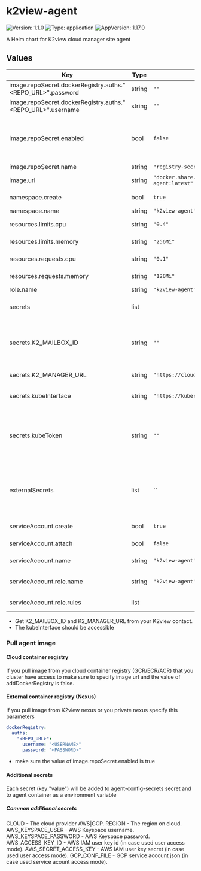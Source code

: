 # k2view-agent

![Version: 1.1.0](https://img.shields.io/badge/Version-1.1.0-informational?style=flat-square) ![Type: application](https://img.shields.io/badge/Type-application-informational?style=flat-square) ![AppVersion: 1.17.0](https://img.shields.io/badge/AppVersion-1.17.0-informational?style=flat-square)

A Helm chart for K2view cloud manager site agent

## Values

| Key | Type | Default | Description |
|-----|------|---------|-------------|
| image.repoSecret.dockerRegistry.auths."<REPO_URL>".password | string | `""` | External repo password. |
| image.repoSecret.dockerRegistry.auths."<REPO_URL>".username | string | `""` | External repo user. |
| image.repoSecret.enabled | bool | `false` | Set true if you want to pull image from external repo, set false if your k8s already have access to the repo. |
| image.repoSecret.name | string | `"registry-secret"` | Repo secret name. |
| image.url | string | `"docker.share.cloud.k2view.com/k2view/k2v-agent:latest"` | K2view agent image url. |
| namespace.create | bool | `true` | Create new namespace for agent. |
| namespace.name | string | `"k2view-agent"` | Namespace name. |
| resources.limits.cpu | string | `"0.4"` | agent container CPU limit. |
| resources.limits.memory | string | `"256Mi"` | agent container memory limit. |
| resources.requests.cpu | string | `"0.1"` | agent container CPU requests. |
| resources.requests.memory | string | `"128Mi"` | gent container memory requests. |
| role.name | string | `"k2view-agent"` | Agent role name. |
| secrets | list |  | List of secrets for K2view agent, list of name and value. |
| secrets.K2_MAILBOX_ID | string | `""` | ID for K2view cloud manager, need to be provoided by K2view cloud manager owner, used to assosiate site with agent. |
| secrets.K2_MANAGER_URL | string | `"https://cloud.k2view.com/api/mailbox"` | K2view cloud manager url. |
| secrets.kubeInterface | string | `"https://kubernetes.default.svc"` | K8s API interface, need to be accessble from the agent. |
| secrets.kubeToken | string | `""` | Token to access k8s API, If serviceAccount.create is true this env will be ignored and will use the tocken of creates SA. |
| externalSecrets | list | `` | List of secrets to point enviroment variables to, used for secrets that not deployed by this helm, list of {secretName, key, varName}. |
| serviceAccount.create | bool | `true` | Create service account for agent. |
| serviceAccount.attach | bool | `false` | Attach service account to agent pod. |
| serviceAccount.name | string | `"k2view-agent"` | Service account name for agent. |
| serviceAccount.role.name | string | `"k2view-agent"` | Cluster role that will be atached to agent service account. |
| serviceAccount.role.rules | list |  | List of rules for Cluster role. |

* Get K2_MAILBOX_ID and K2_MANAGER_URL from your K2view contact.
* The kubeInterface should be accessible 

### Pull agent image
#### Cloud container registry
If you pull image from you cloud container registry (GCR/ECR/ACR) that you cluster have access to make sure to specify image url and the value of addDockerRegistry is false.

#### External container registry (Nexus)
If you pull image from K2view nexus or you private nexus specify this parameters 

```yaml
dockerRegistry:
  auths:
    "<REPO_URL>":
      username: "<USERNAME>"
      password: "<PASSWORD>"
```

* make sure the value of image.repoSecret.enabled is true

#### Additional secrets
Each secret (key:"value") will be added to agent-config-secrets secret and to agent container as a environment variable

##### Common additional secrets
CLOUD                 - The cloud provider AWS|GCP.
REGION                - The region on cloud.
AWS_KEYSPACE_USER     - AWS Keyspace username.
AWS_KEYSPACE_PASSWORD - AWS Keyspace password.
AWS_ACCESS_KEY_ID     - AWS IAM user key id (in case used user access mode).
AWS_SECRET_ACCESS_KEY - AWS IAM user key secret (in case used user access mode).
GCP_CONF_FILE         - GCP service account json (in case used service acount access mode).
